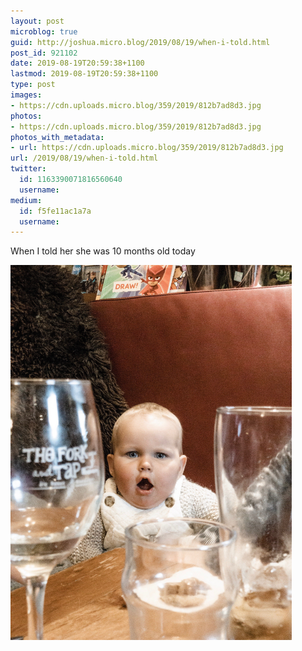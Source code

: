 ```yaml
---
layout: post
microblog: true
guid: http://joshua.micro.blog/2019/08/19/when-i-told.html
post_id: 921102
date: 2019-08-19T20:59:38+1100
lastmod: 2019-08-19T20:59:38+1100
type: post
images:
- https://cdn.uploads.micro.blog/359/2019/812b7ad8d3.jpg
photos:
- https://cdn.uploads.micro.blog/359/2019/812b7ad8d3.jpg
photos_with_metadata:
- url: https://cdn.uploads.micro.blog/359/2019/812b7ad8d3.jpg
url: /2019/08/19/when-i-told.html
twitter:
  id: 1163390071816560640
  username: 
medium:
  id: f5fe11ac1a7a
  username: 
---
```

When I told her she was 10 months old today

<a href="https://joshwithers.blog/uploads/2019/812b7ad8d3.jpg"><img src="uploads/2019/812b7ad8d3.jpg" width="450" height="600" alt="" style="height: auto;" class="sunlit_image" /></a>

